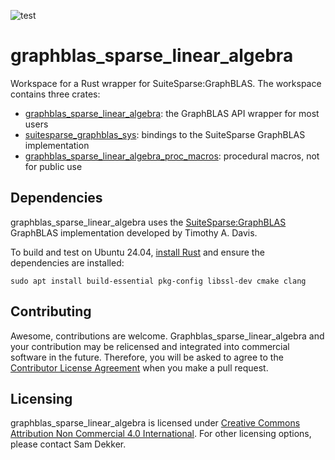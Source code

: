 ![test](https://github.com/code-sam/graphblas_sparse_linear_algebra/actions/workflows/test_main.yml/badge.svg?branch=main)
# graphblas_sparse_linear_algebra
Workspace for a Rust wrapper for SuiteSparse:GraphBLAS. The workspace contains three crates:
- [graphblas_sparse_linear_algebra](https://crates.io/crates/graphblas_sparse_linear_algebra): the GraphBLAS API wrapper for most users
- [suitesparse_graphblas_sys](https://crates.io/crates/suitesparse_graphblas_sys): bindings to the SuiteSparse GraphBLAS implementation
- [graphblas_sparse_linear_algebra_proc_macros](https://crates.io/crates/graphblas_sparse_linear_algebra_proc_macros/): procedural macros, not for public use

## Dependencies
graphblas_sparse_linear_algebra uses the [SuiteSparse:GraphBLAS](https://github.com/DrTimothyAldenDavis/GraphBLAS) GraphBLAS implementation developed by Timothy A. Davis.

To build and test on Ubuntu 24.04, [install Rust](https://www.rust-lang.org/tools/install) and ensure the dependencies are installed:

```
sudo apt install build-essential pkg-config libssl-dev cmake clang
```

## Contributing
Awesome, contributions are welcome. Graphblas_sparse_linear_algebra and your contribution may be relicensed and integrated into commercial software in the future. Therefore, you will be asked to agree to the [Contributor License Agreement](https://github.com/code-sam/graphblas_sparse_linear_algebra/blob/main/Contributor_License_Agreement.md) when you make a pull request.

## Licensing
graphblas_sparse_linear_algebra is licensed under [Creative Commons Attribution Non Commercial 4.0 International](https://creativecommons.org/licenses/by-nc/4.0/legalcode). For other licensing options, please contact Sam Dekker.
